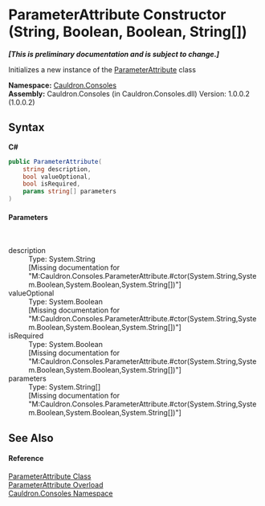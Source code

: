 # ParameterAttribute Constructor (String, Boolean, Boolean, String[])
 _**\[This is preliminary documentation and is subject to change.\]**_

Initializes a new instance of the <a href="T_Cauldron_Consoles_ParameterAttribute">ParameterAttribute</a> class

**Namespace:**&nbsp;<a href="N_Cauldron_Consoles">Cauldron.Consoles</a><br />**Assembly:**&nbsp;Cauldron.Consoles (in Cauldron.Consoles.dll) Version: 1.0.0.2 (1.0.0.2)

## Syntax

**C#**<br />
``` C#
public ParameterAttribute(
	string description,
	bool valueOptional,
	bool isRequired,
	params string[] parameters
)
```


#### Parameters
&nbsp;<dl><dt>description</dt><dd>Type: System.String<br />\[Missing <param name="description"/> documentation for "M:Cauldron.Consoles.ParameterAttribute.#ctor(System.String,System.Boolean,System.Boolean,System.String[])"\]</dd><dt>valueOptional</dt><dd>Type: System.Boolean<br />\[Missing <param name="valueOptional"/> documentation for "M:Cauldron.Consoles.ParameterAttribute.#ctor(System.String,System.Boolean,System.Boolean,System.String[])"\]</dd><dt>isRequired</dt><dd>Type: System.Boolean<br />\[Missing <param name="isRequired"/> documentation for "M:Cauldron.Consoles.ParameterAttribute.#ctor(System.String,System.Boolean,System.Boolean,System.String[])"\]</dd><dt>parameters</dt><dd>Type: System.String[]<br />\[Missing <param name="parameters"/> documentation for "M:Cauldron.Consoles.ParameterAttribute.#ctor(System.String,System.Boolean,System.Boolean,System.String[])"\]</dd></dl>

## See Also


#### Reference
<a href="T_Cauldron_Consoles_ParameterAttribute">ParameterAttribute Class</a><br /><a href="Overload_Cauldron_Consoles_ParameterAttribute__ctor">ParameterAttribute Overload</a><br /><a href="N_Cauldron_Consoles">Cauldron.Consoles Namespace</a><br />